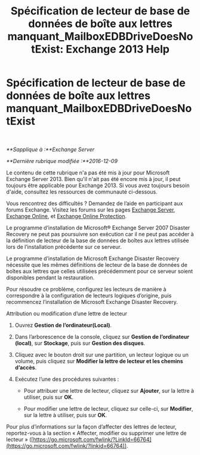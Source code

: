 ﻿---
title: 'Spécification de lecteur de base de données de boîte aux lettres manquant_MailboxEDBDriveDoesNotExist: Exchange 2013 Help'
TOCTitle: Spécification de lecteur de base de données de boîte aux lettres manquant_MailboxEDBDriveDoesNotExist
ms:assetid: 0e487aa1-3194-4a14-b255-a8b9f9afbf0e
ms:mtpsurl: https://technet.microsoft.com/fr-fr/library/ms.exch.setupreadiness.mailboxedbdrivedoesnotexist(v=EXCHG.150)
ms:contentKeyID: 50477505
ms.date: 05/23/2018
mtps_version: v=EXCHG.150
ms.translationtype: MT
---

# Spécification de lecteur de base de données de boîte aux lettres manquant\_MailboxEDBDriveDoesNotExist

 

_**Sapplique à :**Exchange Server_

_**Dernière rubrique modifiée :**2016-12-09_

Le contenu de cette rubrique n'a pas été mis à jour pour Microsoft Exchange Server 2013. Bien qu'il n'ait pas été encore mis à jour, il peut toujours être applicable pour Exchange 2013. Si vous avez toujours besoin d'aide, consultez les ressources de communauté ci-dessous.

Vous rencontrez des difficultés ? Demandez de l’aide en participant aux forums Exchange. Visitez les forums sur les pages [Exchange Server](https://go.microsoft.com/fwlink/p/?linkid=60612), [Exchange Online](https://go.microsoft.com/fwlink/p/?linkid=267542), et [Exchange Online Protection](https://go.microsoft.com/fwlink/p/?linkid=285351).

Le programme d’installation de Microsoft® Exchange Server 2007 Disaster Recovery ne peut pas poursuivre son exécution car il ne peut pas accéder à la définition de lecteur de la base de données de boîtes aux lettres utilisée lors de l’installation précédente sur ce serveur.

Le programme d’installation de Microsoft Exchange Disaster Recovery nécessite que les mêmes définitions de lecteur de la base de données de boîtes aux lettres que celles utilisées précédemment pour ce serveur soient disponibles pendant la restauration.

Pour résoudre ce problème, configurez les lecteurs de manière à correspondre à la configuration de lecteurs logiques d’origine, puis recommencez l’installation de Microsoft Exchange Disaster Recovery.

Attribution ou modification d’une lettre de lecteur

1.  Ouvrez **Gestion de l’ordinateur(Local)**.

2.  Dans l’arborescence de la console, cliquez sur **Gestion de l’ordinateur (local)**, sur **Stockage**, puis sur **Gestion des disques**.

3.  Cliquez avec le bouton droit sur une partition, un lecteur logique ou un volume, puis cliquez sur **Modifier la lettre de lecteur et les chemins d’accès**.

4.  Exécutez l’une des procédures suivantes :
    
      - Pour attribuer une lettre de lecteur, cliquez sur **Ajouter**, sur la lettre à utiliser, puis sur **OK**.
    
      - Pour modifier une lettre de lecteur, cliquez sur celle-ci, sur **Modifier**, sur la lettre à utiliser, puis sur **OK**.

Pour plus d’informations sur la façon d’affecter des lettres de lecteur, reportez-vous à la section « Affecter, modifier ou supprimer une lettre de lecteur » ([https://go.microsoft.com/fwlink/?LinkId=66764](https://go.microsoft.com/fwlink/?linkid=66764)).

